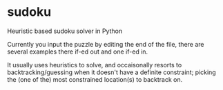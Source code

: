 # sudoku
Heuristic based sudoku solver in Python

Currently you input the puzzle by editing the end of the
file, there are several examples there if-ed out and one
if-ed in.

It usually uses heuristics to solve, and occaisonally resorts
to backtracking/guessing when it doesn't have a definite constraint; 
picking the (one of the) most constrained location(s) to backtrack
on.
 
